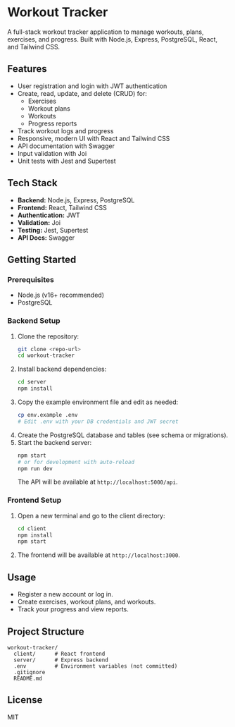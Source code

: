 # Workout Tracker

A full-stack workout tracker application to manage workouts, plans, exercises, and progress. Built with Node.js, Express, PostgreSQL, React, and Tailwind CSS.

## Features
- User registration and login with JWT authentication
- Create, read, update, and delete (CRUD) for:
  - Exercises
  - Workout plans
  - Workouts
  - Progress reports
- Track workout logs and progress
- Responsive, modern UI with React and Tailwind CSS
- API documentation with Swagger
- Input validation with Joi
- Unit tests with Jest and Supertest

## Tech Stack
- **Backend:** Node.js, Express, PostgreSQL
- **Frontend:** React, Tailwind CSS
- **Authentication:** JWT
- **Validation:** Joi
- **Testing:** Jest, Supertest
- **API Docs:** Swagger

## Getting Started

### Prerequisites
- Node.js (v16+ recommended)
- PostgreSQL

### Backend Setup
1. Clone the repository:
   ```bash
   git clone <repo-url>
   cd workout-tracker
   ```
2. Install backend dependencies:
   ```bash
   cd server
   npm install
   ```
3. Copy the example environment file and edit as needed:
   ```bash
   cp env.example .env
   # Edit .env with your DB credentials and JWT secret
   ```
4. Create the PostgreSQL database and tables (see schema or migrations).
5. Start the backend server:
   ```bash
   npm start
   # or for development with auto-reload
   npm run dev
   ```
   The API will be available at `http://localhost:5000/api`.

### Frontend Setup
1. Open a new terminal and go to the client directory:
   ```bash
   cd client
   npm install
   npm start
   ```
2. The frontend will be available at `http://localhost:3000`.

## Usage
- Register a new account or log in.
- Create exercises, workout plans, and workouts.
- Track your progress and view reports.

## Project Structure
```
workout-tracker/
  client/      # React frontend
  server/      # Express backend
  .env         # Environment variables (not committed)
  .gitignore
  README.md
```

## License
MIT
